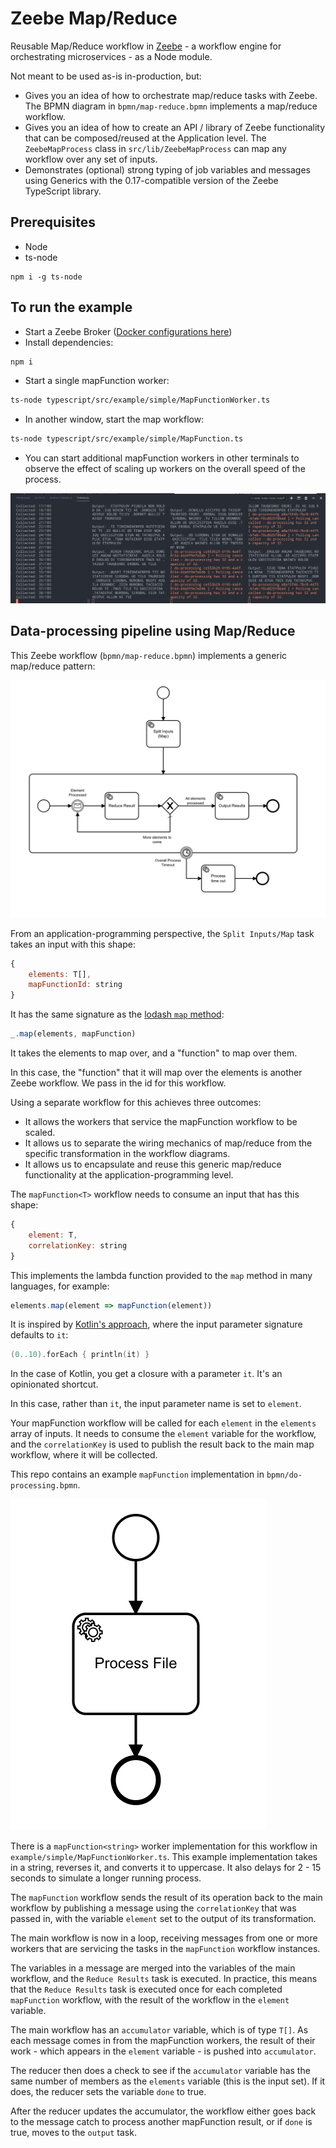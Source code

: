 # Zeebe Map/Reduce

Reusable Map/Reduce workflow in [Zeebe](https://zeebe.io) - a workflow engine for orchestrating microservices - as a Node module.

Not meant to be used as-is in-production, but:

-   Gives you an idea of how to orchestrate map/reduce tasks with Zeebe. The BPMN diagram in `bpmn/map-reduce.bpmn` implements a map/reduce workflow.
-   Gives you an idea of how to create an API / library of Zeebe functionality that can be composed/reused at the Application level. The `ZeebeMapProcess` class in `src/lib/ZeebeMapProcess` can map any workflow over any set of inputs.
-   Demonstrates (optional) strong typing of job variables and messages using Generics with the 0.17-compatible version of the Zeebe TypeScript library.

## Prerequisites

-   Node
-   ts-node

```
npm i -g ts-node
```

## To run the example

-   Start a Zeebe Broker ([Docker configurations here](https://github.com/jwulf/zeebe-operate-docker))
-   Install dependencies:

```bash
npm i
```

-   Start a single mapFunction worker:

```bash
ts-node typescript/src/example/simple/MapFunctionWorker.ts
```

-   In another window, start the map workflow:

```bash
ts-node typescript/src/example/simple/MapFunction.ts
```

-   You can start additional mapFunction workers in other terminals to observe the effect of scaling up workers on the overall speed of the process.

![](img/running-example.png)

## Data-processing pipeline using Map/Reduce

This Zeebe workflow (`bpmn/map-reduce.bpmn`) implements a generic map/reduce pattern:

![](img/map-reduce-flow.png)

From an application-programming perspective, the `Split Inputs/Map` task takes an input with this shape:

```javascript
{
    elements: T[],
    mapFunctionId: string
}
```

It has the same signature as the [lodash `map` method](https://dustinpfister.github.io/2018/02/02/lodash_map/):

```javascript
_.map(elements, mapFunction)
```

It takes the elements to map over, and a "function" to map over them.

In this case, the "function" that it will map over the elements is another Zeebe workflow. We pass in the id for this workflow.

Using a separate workflow for this achieves three outcomes:

-   It allows the workers that service the mapFunction workflow to be scaled.
-   It allows us to separate the wiring mechanics of map/reduce from the specific transformation in the workflow diagrams.
-   It allows us to encapsulate and reuse this generic map/reduce functionality at the application-programming level.

The `mapFunction<T>` workflow needs to consume an input that has this shape:

```javascript
{
    element: T,
    correlationKey: string
}
```

This implements the lambda function provided to the `map` method in many languages, for example:

```typescript
elements.map(element => mapFunction(element))
```

It is inspired by [Kotlin's approach](https://medium.com/@elye.project/kotlin-for-loop-vs-foreach-7eb594960333), where the input parameter signature defaults to `it`:

```kotlin
(0..10).forEach { println(it) }
```

In the case of Kotlin, you get a closure with a parameter `it`. It's an opinionated shortcut.

In this case, rather than `it`, the input parameter name is set to `element`.

Your mapFunction workflow will be called for each `element` in the `elements` array of inputs. It needs to consume the `element` variable for the workflow, and the `correlationKey` is used to publish the result back to the main map workflow, where it will be collected.

This repo contains an example `mapFunction` implementation in `bpmn/do-processing.bpmn`.

![](img/do-processing-flow.png)

There is a `mapFunction<string>` worker implementation for this workflow in `example/simple/MapFunctionWorker.ts`. This example implementation takes in a string, reverses it, and converts it to uppercase. It also delays for 2 - 15 seconds to simulate a longer running process.

The `mapFunction` workflow sends the result of its operation back to the main workflow by publishing a message using the `correlationKey` that was passed in, with the variable `element` set to the output of its transformation.

The main workflow is now in a loop, receiving messages from one or more workers that are servicing the tasks in the `mapFunction` workflow instances.

The variables in a message are merged into the variables of the main workflow, and the `Reduce Results` task is executed. In practice, this means that the `Reduce Results` task is executed once for each completed `mapFunction` workflow, with the result of the workflow in the `element` variable.

The main workflow has an `accumulator` variable, which is of type `T[]`. As each message comes in from the mapFunction workers, the result of their work - which appears in the `element` variable - is pushed into `accumulator`.

The reducer then does a check to see if the `accumulator` variable has the same number of members as the `elements` variable (this is the input set). If it does, the reducer sets the variable `done` to true.

After the reducer updates the accumulator, the workflow either goes back to the message catch to process another mapFunction result, or if `done` is true, moves to the `output` task.
